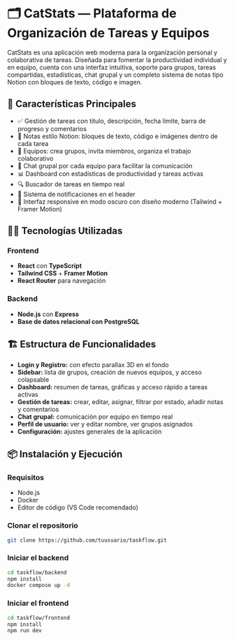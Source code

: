 # 🗂️ CatStats — Plataforma de Organización de Tareas y Equipos

CatStats es una aplicación web moderna para la organización personal y colaborativa de tareas. Diseñada para fomentar la productividad individual y en equipo, cuenta con una interfaz intuitiva, soporte para grupos, tareas compartidas, estadísticas, chat grupal y un completo sistema de notas tipo Notion con bloques de texto, código e imagen.

## 🚀 Características Principales

- ✅ Gestión de tareas con título, descripción, fecha límite, barra de progreso y comentarios
- 🧠 Notas estilo Notion: bloques de texto, código e imágenes dentro de cada tarea
- 👥 Equipos: crea grupos, invita miembros, organiza el trabajo colaborativo
- 💬 Chat grupal por cada equipo para facilitar la comunicación
- 📊 Dashboard con estadísticas de productividad y tareas activas
- 🔍 Buscador de tareas en tiempo real
- 🔔 Sistema de notificaciones en el header
- 🌙 Interfaz responsive en modo oscuro con diseño moderno (Tailwind + Framer Motion)

## 🧑‍💻 Tecnologías Utilizadas

### Frontend
- **React** con **TypeScript**
- **Tailwind CSS** + **Framer Motion**
- **React Router** para navegación

### Backend
- **Node.js** con **Express**
- **Base de datos relacional con PostgreSQL**

## 🏗️ Estructura de Funcionalidades

- **Login y Registro:** con efecto parallax 3D en el fondo
- **Sidebar:** lista de grupos, creación de nuevos equipos, y acceso colapsable
- **Dashboard:** resumen de tareas, gráficas y acceso rápido a tareas activas
- **Gestión de tareas:** crear, editar, asignar, filtrar por estado, añadir notas y comentarios
- **Chat grupal:** comunicación por equipo en tiempo real
- **Perfil de usuario:** ver y editar nombre, ver grupos asignados
- **Configuración:** ajustes generales de la aplicación

## 📦 Instalación y Ejecución

### Requisitos
- Node.js
- Docker
- Editor de código (VS Code recomendado)

### Clonar el repositorio

```bash
git clone https://github.com/tuusuario/taskflow.git
  ```

### Iniciar el backend

```bash
cd taskflow/backend
npm install
docker compose up -d
```

### Iniciar el frontend

```bash
cd taskflow/frontend
npm install
npm run dev
```